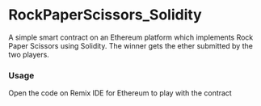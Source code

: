 # RockPaperScissors_Solidity

A simple smart contract on an Ethereum platform which implements Rock Paper Scissors using Solidity. The winner gets the ether submitted by the two players.

### Usage

Open the code on Remix IDE for Ethereum to play with the contract

